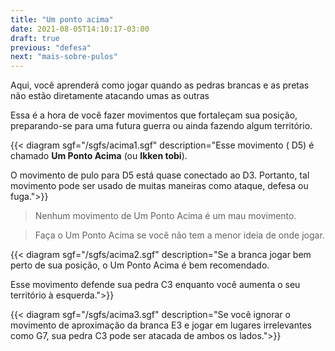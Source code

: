 ```yaml
---
title: "Um ponto acima"
date: 2021-08-05T14:10:17-03:00
draft: true
previous: "defesa"
next: "mais-sobre-pulos"
---
```


Aqui, você aprenderá como jogar quando as pedras brancas e as pretas não estão diretamente atacando umas as outras

Essa é a hora de você fazer movimentos que fortaleçam sua posição, preparando-se para uma futura guerra ou ainda fazendo algum território.

{{< diagram sgf="/sgfs/acima1.sgf" description="Esse movimento ( D5) é chamado <strong>Um Ponto Acima</strong> (ou <strong>Ikken tobi</strong>).</p><p>O movimento de pulo para D5 está quase conectado ao D3. Portanto, tal movimento pode ser usado de muitas maneiras como ataque, defesa ou fuga.">}} 

> Nenhum movimento de Um Ponto Acima é um mau movimento.

> Faça o Um Ponto Acima se você não tem a menor ideia de onde jogar.

{{< diagram sgf="/sgfs/acima2.sgf" description="Se a branca jogar bem perto de sua posição, o Um Ponto Acima é bem recomendado.</p><p>Esse movimento defende sua pedra C3 enquanto você aumenta o seu território à esquerda.">}} 

{{< diagram sgf="/sgfs/acima3.sgf" description="Se você ignorar o movimento de aproximação da branca E3 e jogar em lugares irrelevantes como G7, sua pedra C3 pode ser atacada de ambos os lados.">}} 

